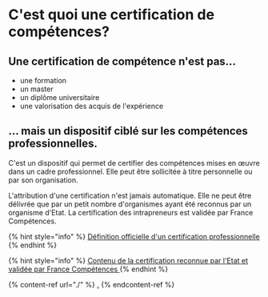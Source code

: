 # C'est quoi une certification de compétences?

## Une certification de compétence n'est pas...

* une formation
* un master
* un diplôme universitaire
* une valorisation des acquis de l'expérience

## ... mais un dispositif ciblé sur les compétences professionnelles.

C'est un dispositif qui permet de certifier des compétences mises en œuvre dans un cadre professionnel. Elle peut être sollicitée à titre personnelle ou par son organisation.

L'attribution d'une certification n'est jamais automatique. Elle ne peut être délivrée que par un petit nombre d'organismes ayant été reconnus par un organisme d'Etat. La certification des intrapreneurs est validée par France Compétences.

{% hint style="info" %}
[Définition officielle d'un certification professionnelle](https://www.francecompetences.fr/certification-professionnelle/)
{% endhint %}

{% hint style="info" %}
[Contenu de la certification reconnue par l'Etat et validée par France Compétences ](https://www.francecompetences.fr/recherche/rs/3536/)
{% endhint %}

{% content-ref url="./" %}
[.](./)
{% endcontent-ref %}
